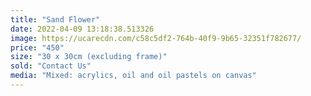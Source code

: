 ```yaml
---
title: "Sand Flower"
date: 2022-04-09 13:18:38.513326
image: https://ucarecdn.com/c58c5df2-764b-40f9-9b65-32351f782677/
price: "450"
size: "30 x 30cm (excluding frame)"
sold: "Contact Us"
media: "Mixed: acrylics, oil and oil pastels on canvas"
---
```


